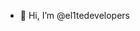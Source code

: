 - 👋 Hi, I’m @el1tedevelopers

<!---
el1tedevelopers/el1tedevelopers is a ✨ special ✨ repository because its `README.md` (this file) appears on your GitHub profile.
You can click the Preview link to take a look at your changes.
--->
